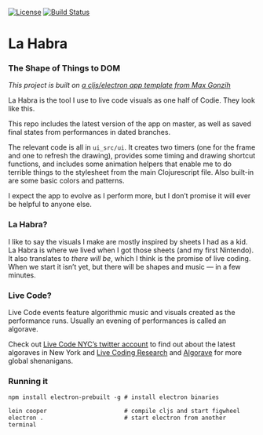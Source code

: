 [![License](http://img.shields.io/:license-mit-blue.svg)](https://github.com/Gonzih/feeds2imap.clj/blob/master/LICENSE.md) [![Build Status](https://travis-ci.org/Gonzih/cljs-electron.svg?branch=master)](https://travis-ci.org/Gonzih/cljs-electron)

# La Habra 
### The Shape of Things to DOM

*This project is built on [a cljs/electron app template from Max Gonzih](https://github.com/Gonzih/cljs-electron)*

La Habra is the tool I use to live code visuals as one half of Codie. They look like this.

This repo includes the latest version of the app on master, as well as saved final states from performances in dated branches.

The relevant code is all in `ui_src/ui`. It creates two timers (one for the frame and one to refresh the drawing), provides some timing and drawing shortcut functions, and includes some animation helpers that enable me to do terrible things to the stylesheet from the main Clojurescript file. Also built-in are some basic colors and patterns.

I expect the app to evolve as I perform more, but I don’t promise it will ever be helpful to anyone else.

### La Habra?
I like to say the visuals I make are mostly inspired by sheets I had as a kid. La Habra is where we lived when I got those sheets (and my first Nintendo). It also translates to _there will be_, which I think is the promise of live coding. When we start it isn’t yet, but there will be shapes and music — in a few minutes.

### Live Code?

Live Code events feature algorithmic music and visuals created as the performance runs. Usually an evening of performances is called an algorave.

Check out [Live Code NYC’s twitter account](https://twitter.com/livecodenyc) to find out about the latest algoraves in New York and [Live Coding Research](https://twitter.com/livecodenet) and [Algorave](https://twitter.com/algorave) for more global shenanigans.


### Running it

```shell
npm install electron-prebuilt -g # install electron binaries

lein cooper                      # compile cljs and start figwheel
electron .                       # start electron from another terminal
```

